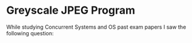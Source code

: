 # Greyscale JPEG Program

While studying Concurrent Systems and OS past exam papers I saw the following question:
